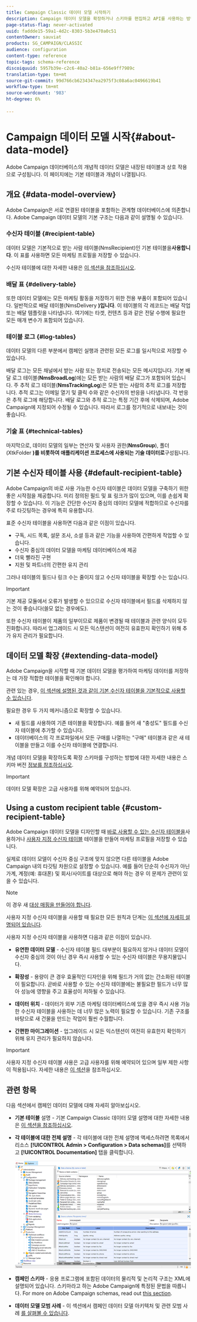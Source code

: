 ```yaml
---
title: Campaign Classic 데이터 모델 시작하기
description: Campaign 데이터 모델을 확장하거나 스키마를 편집하고 API를 사용하는 방법을 알아보십시오
page-status-flag: never-activated
uuid: faddde15-59a1-4d2c-8303-5b3e470a0c51
contentOwner: sauviat
products: SG_CAMPAIGN/CLASSIC
audience: configuration
content-type: reference
topic-tags: schema-reference
discoiquuid: 5957b39e-c2c6-40a2-b81a-656e9ff7989c
translation-type: tm+mt
source-git-commit: 99d766cb6234347ea2975f3c08a6ac0496619b41
workflow-type: tm+mt
source-wordcount: '983'
ht-degree: 6%

---
```



# Campaign 데이터 모델 시작{#about-data-model}

Adobe Campaign 데이터베이스의 개념적 데이터 모델은 내장된 테이블과 상호 작용으로 구성됩니다. 이 페이지에는 기본 테이블과 개념이 나열됩니다.

## 개요 {#data-model-overview}

Adobe Campaign은 서로 연결된 테이블을 포함하는 관계형 데이터베이스에 의존합니다. Adobe Campaign 데이터 모델의 기본 구조는 다음과 같이 설명될 수 있습니다.

### 수신자 테이블 {#recipient-table}

데이터 모델은 기본적으로 받는 사람 테이블(NmsRecipient)인 기본 테이블을&#x200B;**사용합니다**. 이 표를 사용하면 모든 마케팅 프로필을 저장할 수 있습니다.

수신자 테이블에 대한 자세한 내용은 [이 섹션을 참조하십시오](#default-recipient-table).

### 배달 표 {#delivery-table}

또한 데이터 모델에는 모든 마케팅 활동을 저장하기 위한 전용 부품이 포함되어 있습니다. 일반적으로 배달 테이블(NmsDelivery **)입니다**. 이 테이블의 각 레코드는 배달 작업 또는 배달 템플릿을 나타냅니다. 여기에는 타겟, 컨텐츠 등과 같은 전달 수행에 필요한 모든 매개 변수가 포함되어 있습니다.

### 테이블 로그 {#log-tables}

데이터 모델의 다른 부분에서 캠페인 실행과 관련된 모든 로그를 일시적으로 저장할 수 있습니다.

배달 로그는 모든 채널에서 받는 사람 또는 장치로 전송되는 모든 메시지입니다. 기본 배달 로그 테이블(**NmsBroadLog**)에는 모든 받는 사람의 배달 로그가 포함되어 있습니다.
주 추적 로그 테이블(**NmsTrackingLog**)은 모든 받는 사람의 추적 로그를 저장합니다. 추적 로그는 이메일 열기 및 클릭 수와 같은 수신자의 반응을 나타냅니다. 각 반응은 추적 로그에 해당합니다.
배달 로그와 추적 로그는 특정 기간 후에 삭제되며, Adobe Campaign에 지정되어 수정될 수 있습니다. 따라서 로그를 정기적으로 내보내는 것이 좋습니다.

### 기술 표 {#technical-tables}

마지막으로, 데이터 모델의 일부는 연산자 및 사용자 권한(**NmsGroup**), 폴더(XtkFolder **)를 비롯하여 애플리케이션 프로세스에 사용되는 기술 데이터로**&#x200B;구성됩니다.

## 기본 수신자 테이블 사용 {#default-recipient-table}

Adobe Campaign의 바로 사용 가능한 수신자 테이블은 데이터 모델을 구축하기 위한 좋은 시작점을 제공합니다. 미리 정의된 필드 및 표 링크가 많이 있으며, 이를 손쉽게 확장할 수 있습니다. 이 기능은 간단한 수신자 중심의 데이터 모델에 적합하므로 수신자를 주로 타깃팅하는 경우에 특히 유용합니다.

표준 수신자 테이블을 사용하면 다음과 같은 이점이 있습니다.

* 구독, 시드 목록, 설문 조사, 소셜 등과 같은 기능을 사용하여 간편하게 작업할 수 있습니다.
* 수신자 중심의 데이터 모델을 마케팅 데이터베이스에 제공
* 더욱 빨라진 구현
* 지원 및 파트너의 간편한 유지 관리

그러나 테이블의 필드나 링크 수는 줄이지 않고 수신자 테이블을 확장할 수는 있습니다.

>[!IMPORTANT]
>
>기본 제공 모듈에서 오류가 발생할 수 있으므로 수신자 테이블에서 필드를 삭제하지 않는 것이 좋습니다(쓸모 없는 경우에도).

또한 수신자 테이블이 제품의 일부이므로 제품이 변경될 때 테이블과 관련 양식이 모두 진화합니다. 따라서 업그레이드 시 모든 익스텐션이 여전히 유효한지 확인하기 위해 추가 유지 관리가 필요합니다.

## 데이터 모델 확장 {#extending-data-model}

Adobe Campaign을 시작할 때 기본 데이터 모델을 평가하여 마케팅 데이터를 저장하는 데 가장 적합한 테이블을 확인해야 합니다.

관련 있는 경우, [이 섹션에 설명된 것과 같이 기본 수신자 테이블을 기본적으로 사용할 수 있습니다](#default-recipient-table).

필요한 경우 두 가지 메커니즘으로 확장할 수 있습니다.

* 새 필드를 사용하여 기존 테이블을 확장합니다. 예를 들어 새 &quot;충성도&quot; 필드를 수신자 테이블에 추가할 수 있습니다.
* 데이터베이스의 각 프로파일에서 모든 구매를 나열하는 &quot;구매&quot; 테이블과 같은 새 테이블을 만들고 이를 수신자 테이블에 연결합니다.

개념 데이터 모델을 확장하도록 확장 스키마를 구성하는 방법에 대한 자세한 내용은 스키마 버전 [정보를 참조하십시오](../../configuration/using/about-schema-edition.md).

>[!IMPORTANT]
>
>데이터 모델 확장은 고급 사용자를 위해 예약되어 있습니다.

## Using a custom recipient table {#custom-recipient-table}

Adobe Campaign 데이터 모델을 디자인할 때 [바로 사용할 수 있는 수신자 테이블을](#default-recipient-table)사용하거나 [사용자 지정 수신자 테이블](../../configuration/using/about-custom-recipient-table.md) 테이블을 만들어 마케팅 프로필을 저장할 수 있습니다.

실제로 데이터 모델이 수신자 중심 구조에 맞지 않으면 다른 테이블을 Adobe Campaign 내의 타깃팅 차원으로 설정할 수 있습니다. 예를 들어 단순히 수신자가 아닌 가계, 계정(예: 휴대폰) 및 회사/사이트를 대상으로 해야 하는 경우 이 문제가 관련이 있을 수 있습니다.

>[!NOTE]
>
>이 경우 새 [대상 매핑을 만들어야 합니다](../../configuration/using/target-mapping.md).

사용자 지정 수신자 테이블을 사용할 때 필요한 모든 원칙과 단계는 [이 섹션에 자세히 설명되어 있습니다](../../configuration/using/about-custom-recipient-table.md).

사용자 지정 수신자 테이블을 사용하면 다음과 같은 이점이 있습니다.

* **유연한 데이터 모델** - 수신자 테이블 필드 대부분이 필요하지 않거나 데이터 모델이 수신자 중심의 것이 아닌 경우 즉시 사용할 수 있는 수신자 테이블은 무용지물입니다.

* **확장성** - 용량이 큰 경우 효율적인 디자인을 위해 필드가 거의 없는 간소화된 테이블이 필요합니다. 곧바로 사용할 수 있는 수신자 테이블에는 불필요한 필드가 너무 많아 성능에 영향을 주고 효율성이 저하될 수 있습니다.

* **데이터 위치** - 데이터가 외부 기존 마케팅 데이터베이스에 있을 경우 즉시 사용 가능한 수신자 테이블을 사용하는 데 너무 많은 노력이 필요할 수 있습니다. 기존 구조를 바탕으로 새 건물을 만드는 작업이 훨씬 수월합니다.

* **간편한 마이그레이션** - 업그레이드 시 모든 익스텐션이 여전히 유효한지 확인하기 위해 유지 관리가 필요하지 않습니다.

>[!IMPORTANT]
>
>사용자 지정 수신자 테이블 사용은 고급 사용자를 위해 예약되어 있으며 일부 제한 사항이 적용됩니다. 자세한 내용은 [이 섹션](../../configuration/using/about-custom-recipient-table.md)을 참조하십시오.

## 관련 항목

다음 섹션에서 캠페인 데이터 모델에 대해 자세히 알아보십시오.

* **기본 테이블** 설명 - 기본 Campaign Classic 데이터 모델 설명에 대한 자세한 내용은 [이 섹션을 참조하십시오](../../configuration/using/data-model-description.md).

* **각 테이블에 대한 전체 설명** - 각 테이블에 대한 전체 설명에 액세스하려면 목록에서 리소스 **[!UICONTROL Admin > Configuration > Data schemas]**&#x200B;를 선택하고 **[!UICONTROL Documentation]** 탭을 클릭합니다.

   ![](assets/data-model_documentation-tab.png)


* **캠페인 스키마** - 응용 프로그램에 포함된 데이터의 물리적 및 논리적 구조는 XML에 설명되어 있습니다. 스키마라고 하는 Adobe Campaign에 특정된 문법을 따릅니다. For more on Adobe Campaign schemas, read out [this section](../../configuration/using/about-schema-reference.md).

* **데이터 모델 모범 사례** - 이 섹션에서 캠페인 데이터 모델 아키텍처 및 관련 모범 사례 [를 살펴볼 수 있습니다](../../configuration/using/data-model-best-practices.md#data-model-architecture).
